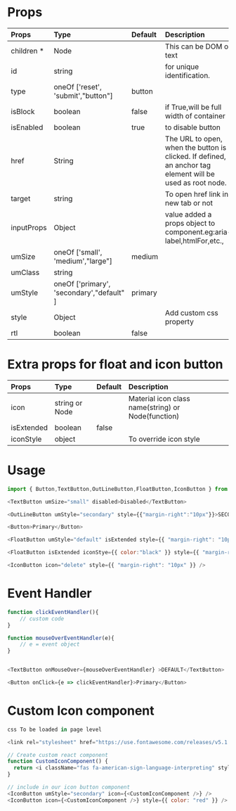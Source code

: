 # Props
| Props      | Type                                      | Default | Description                                                                                               |
| :--------- | :---------------------------------------- | :------ | :-------------------------------------------------------------------------------------------------------- |
| children * | Node                                      |         | This can be DOM or text                                                                                   |
| id         | string                                    |         | for unique identification.                                                                                |
| type       | oneOf ['reset', 'submit',"button"]        | button  |
| isBlock    | boolean                                   | false   | if True,will be full width of container                                                                   |
| isEnabled  | boolean                                   | true    | to disable button                                                                                         |
| href       | String                                    |         | The URL to open, when the button is clicked. If defined, an anchor tag element will be used as root node. |
| target     | string                                    |         | To open href link in new tab or not                                                                       |
| inputProps | Object                                    |         | value added a props object to component.eg:aria-label,htmlFor,etc.,                                       |
| umSize     | oneOf ['small', 'medium',"large"]         | medium  |
| umClass    | string                                    |
| umStyle    | oneOf ['primary', 'secondary',"default" ] | primary |
| style      | Object                                    |         | Add custom css property                                                                                   |
| rtl        | boolean                                   | false   |

# Extra props for float and icon button

| Props      | Type           | Default | Description                                        |
| :--------- | :------------- | :------ | :------------------------------------------------- |
| icon       | string or Node |         | Material icon class name(string) or Node(function) |
| isExtended | boolean        | false   |                                                    |
| iconStyle  | object         |         | To override icon style                             |


# Usage
```js
import { Button,TextButton,OutLineButton,FloatButton,IconButton } from 'finablr-ui';

<TextButton umSize="small" disabled>Disabled</TextButton>

<OutLineButton umStyle="secondary" style={{"margin-right":"10px"}}>SECONDARY</OutLineButton>

<Button>Primary</Button>

<FloatButton umStyle="default" isExtended style={{ "margin-right": "10px" }}>SECONDARY</FloatButton>

<FloatButton isExtended iconStye={{ color:"black" }} style={{ "margin-right": "10px","color":"red" }}>SECONDARY</FloatButton>

<IconButton icon="delete" style={{ "margin-right": "10px" }} />


 ```

# Event Handler

```js
function clickEventHandler(){
    // custom code
}

function mouseOverEventHandler(e){
    // e = event object
}


<TextButton onMouseOver={mouseOverEventHandler} >DEFAULT</TextButton>

<Button onClick={e => clickEventHandler}>Primary</Button>
```


# Custom Icon component 

```js
css To be loaded in page level 

<link rel="stylesheet" href="https://use.fontawesome.com/releases/v5.1.0/css/all.css" integrity="sha384-lKuwvrZot6UHsBSfcMvOkWwlCMgc0TaWr+30HWe3a4ltaBwTZhyTEggF5tJv8tbt" crossorigin="anonymous">

// Create custom react component
function CustomIconComponent() {
  return <i className="fas fa-american-sign-language-interpreting" style={{ fontSize: "30px" }} />;
}

// include in our icon button component
<IconButton umStyle="secondary" icon={<CustomIconComponent />} />
<IconButton icon={<CustomIconComponent />} style={{ color: "red" }} />

```